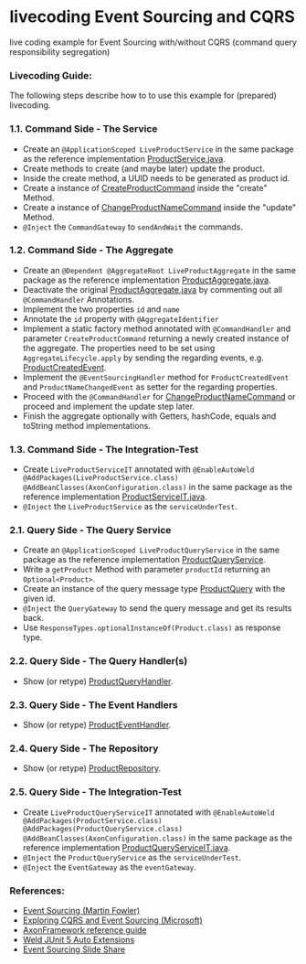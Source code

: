# livecoding Event Sourcing and CQRS 

live coding example for Event Sourcing with/without CQRS (command query responsibility segregation)

### Livecoding Guide:

The following steps describe how to to use this example for (prepared) livecoding.

### 1.1. Command Side - The Service
* Create an `@ApplicationScoped LiveProductService` in the same package as the reference implementation [ProductService.java](src/main/java/org/joht/livecoding/eventsourcing/command/model/ProductService.java).
* Create methods to create (and maybe later) update the product.
* Inside the create method, a UUID needs to be generated as product id.
* Create a instance of [CreateProductCommand](src/main/java/org/joht/livecoding/eventsourcing/message/command/CreateProductCommand.java) inside the "create" Method.
* Create a instance of [ChangeProductNameCommand](src/main/java/org/joht/livecoding/eventsourcing/message/command/ChangeProductNameCommand.java) inside the "update" Method.
* `@Inject` the `CommandGateway` to `sendAndWait` the commands.

### 1.2. Command Side - The Aggregate
* Create an `@Dependent @AggregateRoot LiveProductAggregate` in the same package as the reference implementation [ProductAggregate.java](src/main/java/org/joht/livecoding/eventsourcing/command/model/ProductAggregate.java).
* Deactivate the original [ProductAggregate.java](src/main/java/org/joht/livecoding/eventsourcing/command/model/ProductAggregate.java) by commenting out all `@CommandHandler` Annotations.
* Implement the two properties `id` and `name` 
* Annotate the `id` property with `@AggregateIdentifier`
* Implement a static factory method annotated with `@CommandHandler` and parameter `CreateProductCommand` returning a newly created instance of the aggregate. The properties need to be set using `AggregateLifecycle.apply` by sending the regarding events, e.g. [ProductCreatedEvent](src/main/java/org/joht/livecoding/eventsourcing/message/event/ProductCreatedEvent.java).
* Implement the `@EventSourcingHandler` method for `ProductCreatedEvent` and `ProductNameChangedEvent` 
as setter for the regarding properties.
* Proceed with the `@CommandHandler` for [ChangeProductNameCommand](src/main/java/org/joht/livecoding/eventsourcing/message/command/ChangeProductNameCommand.java) or proceed and implement the update step later.
* Finish the aggregate optionally with Getters, hashCode, equals and toString method implementations.

### 1.3. Command Side - The Integration-Test
* Create `LiveProductServiceIT` annotated with `@EnableAutoWeld @AddPackages(LiveProductService.class) @AddBeanClasses(AxonConfiguration.class)` in the same package as the reference implementation [ProductServiceIT.java](src/test/java/org/joht/livecoding/eventsourcing/command/model/ProductServiceIT.java).
* `@Inject` the `LiveProductService` as the `serviceUnderTest`.

### 2.1. Query Side - The Query Service
* Create an `@ApplicationScoped LiveProductQueryService` in the same package as the reference implementation [ProductQueryService](src/main/java/org/joht/livecoding/eventsourcing/query/model/ProductQueryService.java).
* Write a `getProduct` Method with parameter `productId` returning an `Optional<Product>`.
* Create an instance of the query message type [ProductQuery](src/main/java/org/joht/livecoding/eventsourcing/message/query/ProductQuery.java) with the given id.
* `@Inject` the `QueryGateway` to send the query message and get its results back.
* Use `ResponseTypes.optionalInstanceOf(Product.class)` as response type.

### 2.2. Query Side - The Query Handler(s)
* Show (or retype) [ProductQueryHandler](src/main/java/org/joht/livecoding/eventsourcing/query/model/ProductQueryHandler.java).

### 2.3. Query Side - The Event Handlers
* Show (or retype) [ProductEventHandler](src/main/java/org/joht/livecoding/eventsourcing/query/model/ProductEventHandler.java).

### 2.4. Query Side - The Repository
* Show (or retype) [ProductRepository](src/main/java/org/joht/livecoding/eventsourcing/query/model/ProductRepository.java).

### 2.5. Query Side - The Integration-Test
* Create `LiveProductQueryServiceIT` annotated with `@EnableAutoWeld @AddPackages(ProductService.class) @AddPackages(ProductQueryService.class) @AddBeanClasses(AxonConfiguration.class)` in the same package as the reference implementation [ProductQueryServiceIT.java](src/test/java/org/joht/livecoding/eventsourcing/query/model/ProductQueryServiceIT.java).
* `@Inject` the `ProductQueryService` as the `serviceUnderTest`.
* `@Inject` the `EventGateway` as the `eventGateway`.

### References:
* [Event Sourcing (Martin Fowler)](https://martinfowler.com/eaaDev/EventSourcing.html)
* [Exploring CQRS and Event Sourcing (Microsoft)](https://www.google.com/url?sa=t&rct=j&q=&esrc=s&source=web&cd=&cad=rja&uact=8&ved=2ahUKEwiapv7PudjyAhXOAewKHRaTBWMQFnoECAQQAQ&url=http%3A%2F%2Fdownload.microsoft.com%2Fdownload%2Fe%2Fa%2F8%2Fea8c6e1f-01d8-43ba-992b-35cfcaa4fae3%2Fcqrs_journey_guide.pdf&usg=AOvVaw3pH9fj0F7rjnJE6yATGIXN)
* [AxonFramework reference guide](https://docs.axoniq.io/reference-guide/)
* [Weld JUnit 5 Auto Extensions](https://github.com/weld/weld-junit/blob/master/junit5/README.md#weldjunit5autoextension)
* [Event Sourcing Slide Share](https://de.slideshare.net/LorenzoNicora/a-visual-introduction-to-event-sourcing-and-cqrs)
